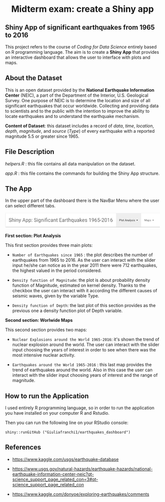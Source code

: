 <h1 align="center">Midterm exam: create a Shiny app</h1>



## Shiny App of significant earthquakes from 1965 to 2016

This project refers to the course of *Coding for Data Science* entirely based on R programming language. 
The aim is to create a **Shiny App** that provides an interactive dashboard that allows the user to interface with plots and maps.


## About the Dataset

This is an open dataset provided by the **National Earthquake Information Center** (NEIC), a part of the Department of the Interior, U.S. Geological Survey. One purpose of NEIC is to determine the location and size of all significant earthquakes that occur worldwide. Collecting and providing data to scientists and to the public with the intention to improve the ability to locate earthquakes and to understand the earthquake mechanism.

**Content of Dataset**:
this dataset includes a record of *data*, *time*, *location*, *depth*, *magnitude*, and *source* (*Type*) of every earthquake with a reported magnitude 5.5 or greater since 1965.


## File Description

*helpers.R* : this file contains all data manipulation on the dataset.

*app.R* : this file contains the commands for building the Shiny App structure.


## The App

In the upper part of the dashboard there is the NavBar Menu where the user can select different tabs. 

![](Readme_files/figure-gfm/menubar.png)

**First section: Plot Analysis**

This first section provides three main plots: 

- `Number of Earthquakes since 1965` : the plot describes the number of earthquakes from 1965 to 2016. As the user can interact with the slider input he/she can notice as in the year 2011 there were 712 earthquakes, the highest valued in the period considered.

- `Density function of Magnitude`: the plot is about probability density function of Magnitude, estimated on kernel density. Thanks to the checkbox the user can interact with it according the different causes of seismic waves, given by the variable Type. 

- `Density function of Depth`: the last plot of this section provides as the previous one a density function plot of Depth variable.

**Second section: Worlwide Maps**

This second section provides two maps:

- `Nuclear Explosions around the World 1965-2016`: it's shown the trend of nuclear explosion around the world. The user can interact with the slider input choosing the years of interest in order to see when there was the most intensive nuclear activity.

- `Earthquakes around the World 1965-2016` : this last map provides the trend of earthquakes around the world. Also in this case the user can interact with the slider input choosing years of interest and the range of magnitude.


## How to run the Application

I used entirely R programming language, so in order to run the application you have installed on your computer R and Rstudio. 

Then you can run the following line on your RStudio console: 

```
shiny::runGitHub ("Giuliafranchi1/earthquakes_dashboard")
```

## References

- https://www.kaggle.com/usgs/earthquake-database

- https://www.usgs.gov/natural-hazards/earthquake-hazards/national-earthquake-information-center-neic?qt-science_support_page_related_con=3#qt-science_support_page_related_con

- https://www.kaggle.com/donyoe/exploring-earthquakes/comments





